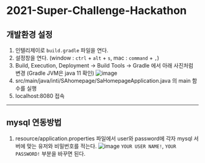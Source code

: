 # 2021-Super-Challenge-Hackathon

## 개발환경 설정
1. 인텔리제이로 `build.gradle` 파일을 연다.
2. 설정창을 연다. (window : `ctrl` + `alt` + `s`, mac : `command` + `,`) 
3. Build, Execution, Deployment -> Build Tools -> Gradle 에서 아래 사진처럼 변경
(Gradle JVM은 java 11 확인)
![image](https://user-images.githubusercontent.com/53253189/104988648-fd1d1f00-5a5b-11eb-8ece-30ecb68cc9bd.png)
4. src/main/java/inti/SAhomepage/SaHomepageApplication.java 의 main 함수를 실행
5. localhost:8080 접속
---

## mysql 연동방법
1. resource/application.properties 파일에서 user와 password에 각자 mysql 서버에 맞는 유저와 비밀번호를 적는다.
![image](https://user-images.githubusercontent.com/53253189/105216058-6bb1c800-5b95-11eb-86a4-aad1ed4ca696.png)
`YOUR USER NAME!`, `YOUR PASSWORD!` 부분을 바꾸면 된다.
